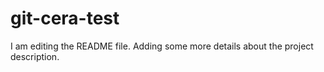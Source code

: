 # git-cera-test
I am editing the README file. Adding some more details about the project description.
